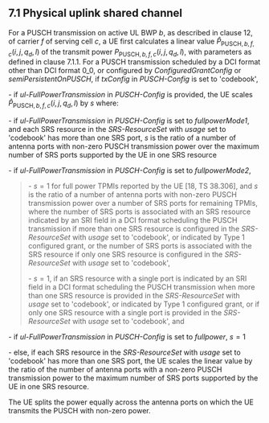 ## 7.1 Physical uplink shared channel

For a PUSCH transmission on active UL BWP $b$, as described in clause
12, of carrier $f$ of serving cell $c$, a UE first calculates a linear
value ${\widehat{P}}_{\text{PUSCH},b,f,c}(i,j,q_{d},l)$ of the transmit
power $P_{\text{PUSCH},b,f,c}(i,j,q_{d},l)$, with parameters as defined
in clause 7.1.1. For a PUSCH transmission scheduled by a DCI format
other than DCI format 0_0, or configured by *ConfiguredGrantConfig* or
*semiPersistentOnPUSCH*, if *txConfig* in *PUSCH-Config* is set to
\'codebook\',

\- if *ul-FullPowerTransmission* in *PUSCH-Config* is provided, the UE
scales ${\widehat{P}}_{\text{PUSCH},b,f,c}(i,j,q_{d},l)$ by $s$ where:

\- if *ul-FullPowerTransmission* in *PUSCH-Config* is set to
*fullpowerMode1*, and each SRS resource in the *SRS-ResourceSet* with
*usage* set to \'codebook\' has more than one SRS port, $s$ is the ratio
of a number of antenna ports with non-zero PUSCH transmission power over
the maximum number of SRS ports supported by the UE in one SRS resource

\- if *ul-FullPowerTransmission* in *PUSCH-Config* is set to
*fullpowerMode2*,

> \- $s = 1$ for full power TPMIs reported by the UE \[18, TS 38.306\],
> and $s$ is the ratio of a number of antenna ports with non-zero PUSCH
> transmission power over a number of SRS ports for remaining TPMIs,
> where the number of SRS ports is associated with an SRS resource
> indicated by an SRI field in a DCI format scheduling the PUSCH
> transmission if more than one SRS resource is configured in the
> *SRS-ResourceSet* with *usage* set to \'codebook\', or indicated by
> Type 1 configured grant, or the number of SRS ports is associated with
> the SRS resource if only one SRS resource is configured in the
> *SRS-ResourceSet* with *usage* set to \'codebook\',
>
> \- $s = 1$, if an SRS resource with a single port is indicated by an
> SRI field in a DCI format scheduling the PUSCH transmission when more
> than one SRS resource is provided in the *SRS-ResourceSet* with
> *usage* set to \'codebook\', or indicated by Type 1 configured grant,
> or if only one SRS resource with a single port is provided in the
> *SRS-ResourceSet* with *usage* set to \'codebook\', and

\- if *ul-FullPowerTransmission* in *PUSCH-Config* is set to
*fullpower*, $s = 1$

\- else, if each SRS resource in the *SRS-ResourceSet* with *usage* set
to \'codebook\' has more than one SRS port, the UE scales the linear
value by the ratio of the number of antenna ports with a non-zero PUSCH
transmission power to the maximum number of SRS ports supported by the
UE in one SRS resource.

The UE splits the power equally across the antenna ports on which the UE
transmits the PUSCH with non-zero power.